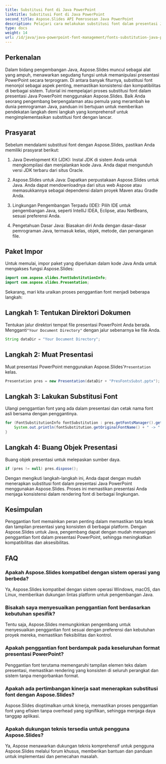 ```yaml
---
title: Substitusi Font di Java PowerPoint
linktitle: Substitusi Font di Java PowerPoint
second_title: Aspose.Slides API Pemrosesan Java PowerPoint
description: Pelajari cara melakukan substitusi font dalam presentasi Java PowerPoint menggunakan Aspose.Slides. Tingkatkan kompatibilitas dan konsistensi dengan mudah.
type: docs
weight: 14
url: /id/java/java-powerpoint-font-management/fonts-substitution-java-powerpoint/
---
```

## Perkenalan

Dalam bidang pengembangan Java, Aspose.Slides muncul sebagai alat yang ampuh, menawarkan segudang fungsi untuk memanipulasi presentasi PowerPoint secara terprogram. Di antara banyak fiturnya, substitusi font menonjol sebagai aspek penting, memastikan konsistensi dan kompatibilitas di berbagai sistem. Tutorial ini mempelajari proses substitusi font dalam presentasi Java PowerPoint menggunakan Aspose.Slides. Baik Anda seorang pengembang berpengalaman atau pemula yang merambah ke dunia pemrograman Java, panduan ini bertujuan untuk memberikan pendekatan langkah demi langkah yang komprehensif untuk mengimplementasikan substitusi font dengan lancar.

## Prasyarat

Sebelum mendalami substitusi font dengan Aspose.Slides, pastikan Anda memiliki prasyarat berikut:

1. Java Development Kit (JDK): Instal JDK di sistem Anda untuk mengkompilasi dan menjalankan kode Java. Anda dapat mengunduh versi JDK terbaru dari situs Oracle.

2. Aspose.Slides untuk Java: Dapatkan perpustakaan Aspose.Slides untuk Java. Anda dapat mendownloadnya dari situs web Aspose atau memasukkannya sebagai dependensi dalam proyek Maven atau Gradle Anda.

3. Lingkungan Pengembangan Terpadu (IDE): Pilih IDE untuk pengembangan Java, seperti IntelliJ IDEA, Eclipse, atau NetBeans, sesuai preferensi Anda.

4. Pengetahuan Dasar Java: Biasakan diri Anda dengan dasar-dasar pemrograman Java, termasuk kelas, objek, metode, dan penanganan file.

## Paket Impor

Untuk memulai, impor paket yang diperlukan dalam kode Java Anda untuk mengakses fungsi Aspose.Slides:

```java
import com.aspose.slides.FontSubstitutionInfo;
import com.aspose.slides.Presentation;
```

Sekarang, mari kita uraikan proses penggantian font menjadi beberapa langkah:

## Langkah 1: Tentukan Direktori Dokumen

 Tentukan jalur direktori tempat file presentasi PowerPoint Anda berada. Mengganti`"Your Document Directory"` dengan jalur sebenarnya ke file Anda.

```java
String dataDir = "Your Document Directory";
```

## Langkah 2: Muat Presentasi

 Muat presentasi PowerPoint menggunakan Aspose.Slides'`Presentation` kelas.

```java
Presentation pres = new Presentation(dataDir + "PresFontsSubst.pptx");
```

## Langkah 3: Lakukan Substitusi Font

Ulangi penggantian font yang ada dalam presentasi dan cetak nama font asli bersama dengan penggantinya.

```java
for (FontSubstitutionInfo fontSubstitution : pres.getFontsManager().getSubstitutions()) {
    System.out.println(fontSubstitution.getOriginalFontName() + " -> " + fontSubstitution.getSubstitutedFontName());
}
```

## Langkah 4: Buang Objek Presentasi

Buang objek presentasi untuk melepaskan sumber daya.

```java
if (pres != null) pres.dispose();
```

Dengan mengikuti langkah-langkah ini, Anda dapat dengan mudah menerapkan substitusi font dalam presentasi Java PowerPoint menggunakan Aspose.Slides. Proses ini memastikan presentasi Anda menjaga konsistensi dalam rendering font di berbagai lingkungan.

## Kesimpulan

Penggantian font memainkan peran penting dalam memastikan tata letak dan tampilan presentasi yang konsisten di berbagai platform. Dengan Aspose.Slides untuk Java, pengembang dapat dengan mudah menangani penggantian font dalam presentasi PowerPoint, sehingga meningkatkan kompatibilitas dan aksesibilitas.

## FAQ

### Apakah Aspose.Slides kompatibel dengan sistem operasi yang berbeda?
Ya, Aspose.Slides kompatibel dengan sistem operasi Windows, macOS, dan Linux, memberikan dukungan lintas platform untuk pengembangan Java.

### Bisakah saya menyesuaikan penggantian font berdasarkan kebutuhan spesifik?
Tentu saja, Aspose.Slides memungkinkan pengembang untuk menyesuaikan penggantian font sesuai dengan preferensi dan kebutuhan proyek mereka, memastikan fleksibilitas dan kontrol.

### Apakah penggantian font berdampak pada keseluruhan format presentasi PowerPoint?
Penggantian font terutama memengaruhi tampilan elemen teks dalam presentasi, memastikan rendering yang konsisten di seluruh perangkat dan sistem tanpa mengorbankan format.

### Apakah ada pertimbangan kinerja saat menerapkan substitusi font dengan Aspose.Slides?
Aspose.Slides dioptimalkan untuk kinerja, memastikan proses penggantian font yang efisien tanpa overhead yang signifikan, sehingga menjaga daya tanggap aplikasi.

### Apakah dukungan teknis tersedia untuk pengguna Aspose.Slides?
Ya, Aspose menawarkan dukungan teknis komprehensif untuk pengguna Aspose.Slides melalui forum khusus, memberikan bantuan dan panduan untuk implementasi dan pemecahan masalah.
